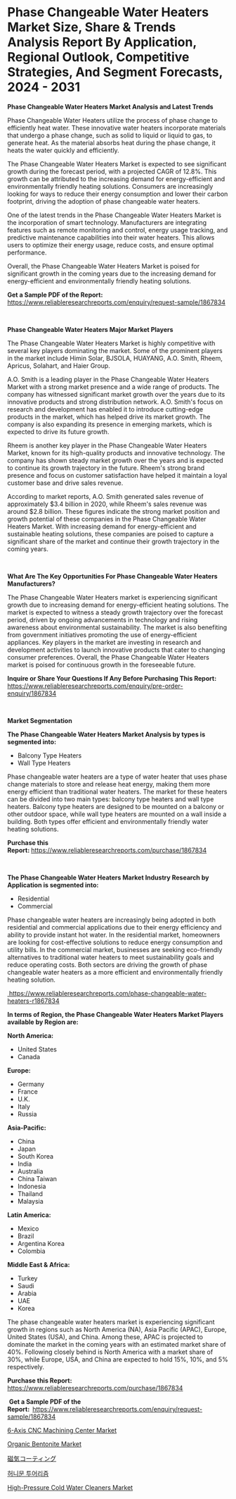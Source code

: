 <p><h1>Phase Changeable Water Heaters Market Size, Share & Trends Analysis Report By Application, Regional Outlook, Competitive Strategies, And Segment Forecasts, 2024 - 2031</h1></p><p><strong>Phase Changeable Water Heaters Market Analysis and Latest Trends</strong></p>
<p><p>Phase Changeable Water Heaters utilize the process of phase change to efficiently heat water. These innovative water heaters incorporate materials that undergo a phase change, such as solid to liquid or liquid to gas, to generate heat. As the material absorbs heat during the phase change, it heats the water quickly and efficiently.</p><p>The Phase Changeable Water Heaters Market is expected to see significant growth during the forecast period, with a projected CAGR of 12.8%. This growth can be attributed to the increasing demand for energy-efficient and environmentally friendly heating solutions. Consumers are increasingly looking for ways to reduce their energy consumption and lower their carbon footprint, driving the adoption of phase changeable water heaters.</p><p>One of the latest trends in the Phase Changeable Water Heaters Market is the incorporation of smart technology. Manufacturers are integrating features such as remote monitoring and control, energy usage tracking, and predictive maintenance capabilities into their water heaters. This allows users to optimize their energy usage, reduce costs, and ensure optimal performance.</p><p>Overall, the Phase Changeable Water Heaters Market is poised for significant growth in the coming years due to the increasing demand for energy-efficient and environmentally friendly heating solutions.</p></p>
<p><strong>Get a Sample PDF of the Report:&nbsp;</strong> <a href="https://www.reliableresearchreports.com/enquiry/request-sample/1867834">https://www.reliableresearchreports.com/enquiry/request-sample/1867834</a></p>
<p>&nbsp;</p>
<p><strong>Phase Changeable Water Heaters Major Market Players</strong></p>
<p><p>The Phase Changeable Water Heaters Market is highly competitive with several key players dominating the market. Some of the prominent players in the market include Himin Solar, BJSOLA, HUAYANG, A.O. Smith, Rheem, Apricus, Solahart, and Haier Group.</p><p>A.O. Smith is a leading player in the Phase Changeable Water Heaters Market with a strong market presence and a wide range of products. The company has witnessed significant market growth over the years due to its innovative products and strong distribution network. A.O. Smith's focus on research and development has enabled it to introduce cutting-edge products in the market, which has helped drive its market growth. The company is also expanding its presence in emerging markets, which is expected to drive its future growth.</p><p>Rheem is another key player in the Phase Changeable Water Heaters Market, known for its high-quality products and innovative technology. The company has shown steady market growth over the years and is expected to continue its growth trajectory in the future. Rheem's strong brand presence and focus on customer satisfaction have helped it maintain a loyal customer base and drive sales revenue.</p><p>According to market reports, A.O. Smith generated sales revenue of approximately $3.4 billion in 2020, while Rheem's sales revenue was around $2.8 billion. These figures indicate the strong market position and growth potential of these companies in the Phase Changeable Water Heaters Market. With increasing demand for energy-efficient and sustainable heating solutions, these companies are poised to capture a significant share of the market and continue their growth trajectory in the coming years.</p></p>
<p>&nbsp;</p>
<p><strong>What Are The Key Opportunities For Phase Changeable Water Heaters Manufacturers?</strong></p>
<p><p>The Phase Changeable Water Heaters market is experiencing significant growth due to increasing demand for energy-efficient heating solutions. The market is expected to witness a steady growth trajectory over the forecast period, driven by ongoing advancements in technology and rising awareness about environmental sustainability. The market is also benefiting from government initiatives promoting the use of energy-efficient appliances. Key players in the market are investing in research and development activities to launch innovative products that cater to changing consumer preferences. Overall, the Phase Changeable Water Heaters market is poised for continuous growth in the foreseeable future.</p></p>
<p><strong>Inquire or Share Your Questions If Any Before Purchasing This Report:</strong> <a href="https://www.reliableresearchreports.com/enquiry/pre-order-enquiry/1867834">https://www.reliableresearchreports.com/enquiry/pre-order-enquiry/1867834</a></p>
<p>&nbsp;</p>
<p><strong>Market Segmentation</strong></p>
<p><strong>The Phase Changeable Water Heaters Market Analysis by types is segmented into:</strong></p>
<p><ul><li>Balcony Type Heaters</li><li>Wall Type Heaters</li></ul></p>
<p><p>Phase changeable water heaters are a type of water heater that uses phase change materials to store and release heat energy, making them more energy efficient than traditional water heaters. The market for these heaters can be divided into two main types: balcony type heaters and wall type heaters. Balcony type heaters are designed to be mounted on a balcony or other outdoor space, while wall type heaters are mounted on a wall inside a building. Both types offer efficient and environmentally friendly water heating solutions.</p></p>
<p><strong>Purchase this Report:&nbsp;</strong><a href="https://www.reliableresearchreports.com/purchase/1867834">https://www.reliableresearchreports.com/purchase/1867834</a></p>
<p>&nbsp;</p>
<p><strong>The Phase Changeable Water Heaters Market Industry Research by Application is segmented into:</strong></p>
<p><ul><li>Residential</li><li>Commercial</li></ul></p>
<p><p>Phase changeable water heaters are increasingly being adopted in both residential and commercial applications due to their energy efficiency and ability to provide instant hot water. In the residential market, homeowners are looking for cost-effective solutions to reduce energy consumption and utility bills. In the commercial market, businesses are seeking eco-friendly alternatives to traditional water heaters to meet sustainability goals and reduce operating costs. Both sectors are driving the growth of phase changeable water heaters as a more efficient and environmentally friendly heating solution.</p></p>
<p><a href="https://www.reliableresearchreports.com/phase-changeable-water-heaters-r1867834">&nbsp;https://www.reliableresearchreports.com/phase-changeable-water-heaters-r1867834</a></p>
<p><strong>In terms of Region, the Phase Changeable Water Heaters Market Players available by Region are:</strong></p>
<p>
    <p> <strong> North America: </strong>
        <ul>
            <li>United States</li>
            <li>Canada</li>
        </ul>
        </p> 
    <p> <strong> Europe: </strong>
        <ul>
            <li>Germany</li>
            <li>France</li>
            <li>U.K.</li>
            <li>Italy</li>
            <li>Russia</li>
        </ul>
        </p> 
    <p> <strong> Asia-Pacific: </strong>
        <ul>
            <li>China</li>
            <li>Japan</li>
            <li>South Korea</li>
            <li>India</li>
            <li>Australia</li>
            <li>China Taiwan</li>
            <li>Indonesia</li>
            <li>Thailand</li>
            <li>Malaysia</li>
        </ul>
        </p> 
    <p> <strong> Latin America: </strong>
        <ul>
            <li>Mexico</li>
            <li>Brazil</li>
            <li>Argentina Korea</li>
            <li>Colombia</li>
        </ul>
        </p> 
    <p> <strong> Middle East & Africa: </strong>
        <ul>
            <li>Turkey</li>
            <li>Saudi</li>
            <li>Arabia</li>
            <li>UAE</li>
            <li>Korea</li>
        </ul>
    </p>
    </p>
<p><p>The phase changeable water heaters market is experiencing significant growth in regions such as North America (NA), Asia Pacific (APAC), Europe, United States (USA), and China. Among these, APAC is projected to dominate the market in the coming years with an estimated market share of 40%. Following closely behind is North America with a market share of 30%, while Europe, USA, and China are expected to hold 15%, 10%, and 5% respectively.</p></p>
<p><strong>Purchase this Report: </strong><a href="https://www.reliableresearchreports.com/purchase/1867834">https://www.reliableresearchreports.com/purchase/1867834</a></p>
<p>&nbsp;<strong>Get a Sample PDF of the Report:&nbsp;&nbsp;</strong><a href="https://www.reliableresearchreports.com/enquiry/request-sample/1867834">https://www.reliableresearchreports.com/enquiry/request-sample/1867834</a></p>
<p><strong></strong></p>
<p><p><a href="https://github.com/marloy8/Market-Research-Report-List-4/blob/main/6-axis-cnc-machining-center-market.md">6-Axis CNC Machining Center Market</a></p><p><a href="https://issuu.com/reportprime-2/docs/organic-bentonite-market-size-2030.pptx">Organic Bentonite Market</a></p><p><a href="https://github.com/dzy793153605/Market-Research-Report-List-1/blob/main/161695843440.md">磁気コーティング</a></p><p><a href="https://github.com/WilburKihn5676/Market-Research-Report-List-1/blob/main/854005939963.md">허니문 투어리즘</a></p><p><a href="https://github.com/jj19131/Market-Research-Report-List-2/blob/main/high-pressure-cold-water-cleaners-market.md">High-Pressure Cold Water Cleaners Market</a></p></p>